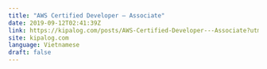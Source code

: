 ```yaml
---
title: "AWS Certified Developer – Associate"
date: 2019-09-12T02:41:39Z
link: https://kipalog.com/posts/AWS-Certified-Developer---Associate?utm_medium=RSS&utm_source=news.12bit.vn
site: kipalog.com
language: Vietnamese
draft: false
---
```


